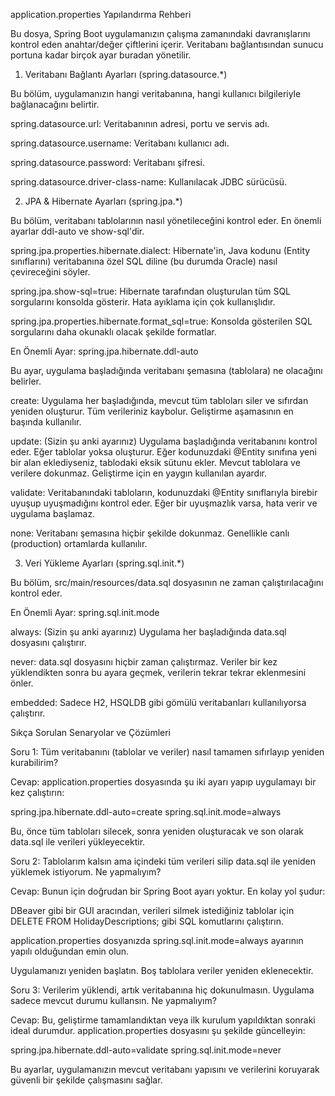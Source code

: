 application.properties Yapılandırma Rehberi

Bu dosya, Spring Boot uygulamanızın çalışma zamanındaki davranışlarını kontrol eden anahtar/değer çiftlerini içerir. Veritabanı bağlantısından sunucu portuna kadar birçok ayar buradan yönetilir.

1. Veritabanı Bağlantı Ayarları (spring.datasource.*)

Bu bölüm, uygulamanızın hangi veritabanına, hangi kullanıcı bilgileriyle bağlanacağını belirtir.

spring.datasource.url: Veritabanının adresi, portu ve servis adı.

spring.datasource.username: Veritabanı kullanıcı adı.

spring.datasource.password: Veritabanı şifresi.

spring.datasource.driver-class-name: Kullanılacak JDBC sürücüsü.

2. JPA & Hibernate Ayarları (spring.jpa.*)

Bu bölüm, veritabanı tablolarının nasıl yönetileceğini kontrol eder. En önemli ayarlar ddl-auto ve show-sql'dir.

spring.jpa.properties.hibernate.dialect: Hibernate'in, Java kodunu (Entity sınıflarını) veritabanına özel SQL diline (bu durumda Oracle) nasıl çevireceğini söyler.

spring.jpa.show-sql=true: Hibernate tarafından oluşturulan tüm SQL sorgularını konsolda gösterir. Hata ayıklama için çok kullanışlıdır.

spring.jpa.properties.hibernate.format_sql=true: Konsolda gösterilen SQL sorgularını daha okunaklı olacak şekilde formatlar.

En Önemli Ayar: spring.jpa.hibernate.ddl-auto

Bu ayar, uygulama başladığında veritabanı şemasına (tablolara) ne olacağını belirler.

create: Uygulama her başladığında, mevcut tüm tabloları siler ve sıfırdan yeniden oluşturur. Tüm verileriniz kaybolur. Geliştirme aşamasının en başında kullanılır.

update: (Sizin şu anki ayarınız) Uygulama başladığında veritabanını kontrol eder. Eğer tablolar yoksa oluşturur. Eğer kodunuzdaki @Entity sınıfına yeni bir alan eklediyseniz, tablodaki eksik sütunu ekler. Mevcut tablolara ve verilere dokunmaz. Geliştirme için en yaygın kullanılan ayardır.

validate: Veritabanındaki tabloların, kodunuzdaki @Entity sınıflarıyla birebir uyuşup uyuşmadığını kontrol eder. Eğer bir uyuşmazlık varsa, hata verir ve uygulama başlamaz.

none: Veritabanı şemasına hiçbir şekilde dokunmaz. Genellikle canlı (production) ortamlarda kullanılır.

3. Veri Yükleme Ayarları (spring.sql.init.*)

Bu bölüm, src/main/resources/data.sql dosyasının ne zaman çalıştırılacağını kontrol eder.

En Önemli Ayar: spring.sql.init.mode

always: (Sizin şu anki ayarınız) Uygulama her başladığında data.sql dosyasını çalıştırır.

never: data.sql dosyasını hiçbir zaman çalıştırmaz. Veriler bir kez yüklendikten sonra bu ayara geçmek, verilerin tekrar tekrar eklenmesini önler.

embedded: Sadece H2, HSQLDB gibi gömülü veritabanları kullanılıyorsa çalıştırır.

Sıkça Sorulan Senaryolar ve Çözümleri

Soru 1: Tüm veritabanını (tablolar ve veriler) nasıl tamamen sıfırlayıp yeniden kurabilirim?

Cevap: application.properties dosyasında şu iki ayarı yapıp uygulamayı bir kez çalıştırın:

spring.jpa.hibernate.ddl-auto=create
spring.sql.init.mode=always

Bu, önce tüm tabloları silecek, sonra yeniden oluşturacak ve son olarak data.sql ile verileri yükleyecektir.

Soru 2: Tablolarım kalsın ama içindeki tüm verileri silip data.sql ile yeniden yüklemek istiyorum. Ne yapmalıyım?

Cevap: Bunun için doğrudan bir Spring Boot ayarı yoktur. En kolay yol şudur:

DBeaver gibi bir GUI aracından, verileri silmek istediğiniz tablolar için DELETE FROM HolidayDescriptions; gibi SQL komutlarını çalıştırın.

application.properties dosyanızda spring.sql.init.mode=always ayarının yapılı olduğundan emin olun.

Uygulamanızı yeniden başlatın. Boş tablolara veriler yeniden eklenecektir.

Soru 3: Verilerim yüklendi, artık veritabanına hiç dokunulmasın. Uygulama sadece mevcut durumu kullansın. Ne yapmalıyım?

Cevap: Bu, geliştirme tamamlandıktan veya ilk kurulum yapıldıktan sonraki ideal durumdur. application.properties dosyasını şu şekilde güncelleyin:

spring.jpa.hibernate.ddl-auto=validate
spring.sql.init.mode=never

Bu ayarlar, uygulamanızın mevcut veritabanı yapısını ve verilerini koruyarak güvenli bir şekilde çalışmasını sağlar.

